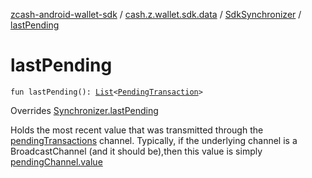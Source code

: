 [zcash-android-wallet-sdk](../../index.md) / [cash.z.wallet.sdk.data](../index.md) / [SdkSynchronizer](index.md) / [lastPending](./last-pending.md)

# lastPending

`fun lastPending(): `[`List`](https://kotlinlang.org/api/latest/jvm/stdlib/kotlin.collections/-list/index.html)`<`[`PendingTransaction`](../../cash.z.wallet.sdk.entity/-pending-transaction/index.md)`>`

Overrides [Synchronizer.lastPending](../-synchronizer/last-pending.md)

Holds the most recent value that was transmitted through the [pendingTransactions](../-synchronizer/pending-transactions.md) channel. Typically, if the
underlying channel is a BroadcastChannel (and it should be),then this value is simply [pendingChannel.value](#)

